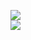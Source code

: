 [![](https://img.shields.io/badge/Made%20With-Github%20Spray-lightgrey.svg?style=for-the-badge&logo=github)](https://github.com/Annihil/github-spray#9843)  
[![](https://i.imgur.com/2DrTn0Z.gif)](https://github.com/Annihil/github-spray)